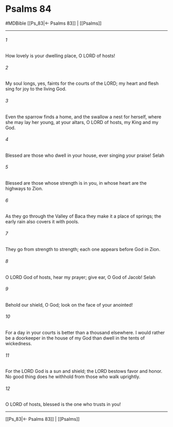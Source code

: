 # Psalms 84
#MDBible
[[Ps_83|← Psalms 83]] | [[Psalms]]

***

###### 1 

How lovely is your dwelling place, O LORD of hosts! 

###### 2 

My soul longs, yes, faints for the courts of the LORD; my heart and flesh sing for joy to the living God. 

###### 3 

Even the sparrow finds a home, and the swallow a nest for herself, where she may lay her young, at your altars, O LORD of hosts, my King and my God. 

###### 4 

Blessed are those who dwell in your house, ever singing your praise! Selah 

###### 5 

Blessed are those whose strength is in you, in whose heart are the highways to Zion. 

###### 6 

As they go through the Valley of Baca they make it a place of springs; the early rain also covers it with pools. 

###### 7 

They go from strength to strength; each one appears before God in Zion. 

###### 8 

O LORD God of hosts, hear my prayer; give ear, O God of Jacob! Selah 

###### 9 

Behold our shield, O God; look on the face of your anointed! 

###### 10 

For a day in your courts is better than a thousand elsewhere. I would rather be a doorkeeper in the house of my God than dwell in the tents of wickedness. 

###### 11 

For the LORD God is a sun and shield; the LORD bestows favor and honor. No good thing does he withhold from those who walk uprightly. 

###### 12 

O LORD of hosts, blessed is the one who trusts in you! 

***

[[Ps_83|← Psalms 83]] | [[Psalms]]
